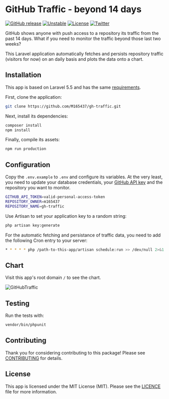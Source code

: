 # GitHub Traffic - beyond 14 days

[![GitHub release](https://img.shields.io/github/release/M165437/gh-traffic.svg)](https://github.com/M165437/gh-traffic/releases/latest) [![Unstable](https://img.shields.io/badge/unstable-master-orange.svg)](https://github.com/M165437/gh-traffic/tree/master) [![License](https://img.shields.io/badge/license-MIT-green.svg?style=flat&colorB=458979)](https://github.com/M165437/gh-traffic/blob/master/LICENSE.md) [![Twitter](https://img.shields.io/badge/twitter-@M165437-blue.svg?style=flat&colorB=00aced)](http://twitter.com/M165437)

GitHub shows anyone with push access to a repository its traffic from the past 14 days. What if you need to monitor the traffic beyond those last two weeks?

This Laravel application automatically fetches and persists repository traffic (visitors for now) on an daily basis and plots the data onto a chart.

## Installation

This app is based on Laravel 5.5 and has the same [requirements](https://laravel.com/docs/5.5#server-requirements).

First, clone the application:

``` bash
git clone https://github.com/M165437/gh-traffic.git
```

Next, install its dependencies:

``` bash
composer install
npm install
```

Finally, compile its assets:

``` bash
npm run production
```

## Configuration

Copy the `.env.example` to `.env` and configure its variables. At the very least, you need to update your database credentials, your [GitHub API key](https://help.github.com/articles/creating-a-personal-access-token-for-the-command-line/) and the repository you want to monitor.

```bash
GITHUB_API_TOKEN=valid-personal-access-token
REPOSITORY_OWNER=m165437
REPOSITORY_NAME=gh-traffic
```

Use Artisan to set your application key to a random string:

```bash
php artisan key:generate
```

For the automatic fetching and persistance of traffic data, you need to add the following Cron entry to your server:

```bash
* * * * * php /path-to-this-app/artisan schedule:run >> /dev/null 2>&1
```

## Chart

Visit this app's root domain `/` to see the chart.

![GitHubTraffic](https://i.imgur.com/aclq4mv.png)

## Testing

Run the tests with:

```bash
vendor/bin/phpunit
```

## Contributing

Thank you for considering contributing to this package! Please see [CONTRIBUTING](CONTRIBUTING.md) for details.

## License

This app is licensed under the MIT License (MIT). Please see the [LICENCE](LICENSE.md) file for more information.